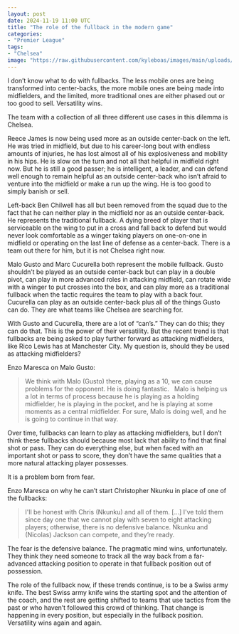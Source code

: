 ```yaml
---
layout: post
date: 2024-11-19 11:00 UTC
title: "The role of the fullback in the modern game"
categories:
- "Premier League"
tags:
- "Chelsea"
image: "https://raw.githubusercontent.com/kyleboas/images/main/uploads/2024/11/18/Image-18Nov2024_12:41:31.png"
---
```


I don’t know what to do with fullbacks. The less mobile ones are being transformed into center-backs, the more mobile ones are being made into midfielders, and the limited, more traditional ones are either phased out or too good to sell. Versatility wins.

<!---more--->

The team with a collection of all three different use cases in this dilemma is Chelsea. 

Reece James is now being used more as an outside center-back on the left. He was tried in midfield, but due to his career-long bout with endless amounts of injuries, he has lost almost all of his explosiveness and mobility in his hips. He is slow on the turn and not all that helpful in midfield right now. But he is still a good passer; he is intelligent, a leader, and can defend well enough to remain helpful as an outside center-back who isn’t afraid to venture into the midfield or make a run up the wing. He is too good to simply banish or sell.

Left-back Ben Chilwell has all but been removed from the squad due to the fact that he can neither play in the midfield nor as an outside center-back. He represents the traditional fullback. A dying breed of player that is serviceable on the wing to put in a cross and fall back to defend but would never look comfortable as a winger taking players on one-on-one in midfield or operating on the last line of defense as a center-back. There is a team out there for him, but it is not Chelsea right now. 

Malo Gusto and Marc Cucurella both represent the mobile fullback. Gusto shouldn’t be played as an outside center-back but can play in a double pivot, can play in more advanced roles in attacking midfield, can rotate wide with a winger to put crosses into the box, and can play more as a traditional fullback when the tactic requires the team to play with a back four. Cucurella can play as an outside center-back plus all of the things Gusto can do. They are what teams like Chelsea are searching for.

With Gusto and Cucurella, there are a lot of “can’s.” They can do this; they can do that. This is the power of their versatility. But the recent trend is that fullbacks are being asked to play further forward as attacking midfielders, like Rico Lewis has at Manchester City. My question is, should they be used as attacking midfielders?

Enzo Maresca on Malo Gusto: 

> We think with Malo (Gusto) there, playing as a 10, we can cause problems for the opponent. He is doing fantastic.
> 
> Malo is helping us a lot in terms of process because he is playing as a holding midfielder, he is playing in the pocket, and he is playing at some moments as a central midfielder. For sure, Malo is doing well, and he is going to continue in that way.

Over time, fullbacks can learn to play as attacking midfielders, but I don’t think these fullbacks should because most lack that ability to find that final shot or pass. They can do everything else, but when faced with an important shot or pass to score, they don’t have the same qualities that a more natural attacking player possesses.

It is a problem born from fear. 

Enzo Maresca on why he can’t start Christopher Nkunku in place of one of the fullbacks:

> I'll be honest with Chris (Nkunku) and all of them. […] I've told them since day one that we cannot play with seven to eight attacking players; otherwise, there is no defensive balance. Nkunku and (Nicolas) Jackson can compete, and they’re ready.

The fear is the defensive balance. The pragmatic mind wins, unfortunately. They think they need someone to track all the way back from a far-advanced attacking position to operate in that fullback position out of possession.

The role of the fullback now, if these trends continue, is to be a Swiss army knife. The best Swiss army knife wins the starting spot and the attention of the coach, and the rest are getting shifted to teams that use tactics from the past or who haven’t followed this crowd of thinking. That change is happening in every position, but especially in the fullback position. Versatility wins again and again.